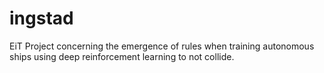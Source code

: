 # ingstad
EiT Project concerning the emergence of rules when training autonomous ships using deep reinforcement learning to not collide.
